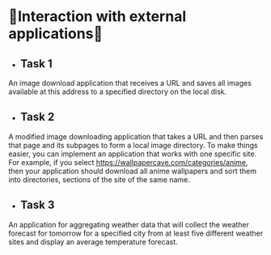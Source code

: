 # 🎌**Interaction with external applications**🎌

* ## **Task 1**
An image download application that receives a URL and saves all images available at this address to a specified directory on the local disk.

* ## **Task 2**
A modified image downloading application that takes a URL and then parses that page and its subpages to form a local image directory. To make things easier, you can implement an application that works with one specific site. For example, if you select https://wallpapercave.com/categories/anime, then your application should download all anime wallpapers and sort them into directories, sections of the site of the same name.

* ## **Task 3**
An application for aggregating weather data that will collect the weather forecast for tomorrow for a specified city from at least five different weather sites and display an average temperature forecast.
